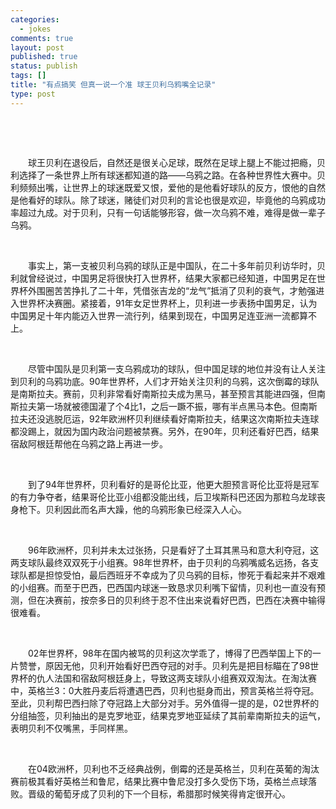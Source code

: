 ```yaml
--- 
categories: 
  - jokes
comments: true
layout: post
published: true
status: publish
tags: []
title: "有点搞笑 但真一说一个准 球王贝利乌鸦嘴全记录"
type: post
---
```

<div id="msgcns!3725CC0EE38B1F6!1170" class="bvMsg">
<br><span lang="EN-US"></span>

<span lang="EN-US"> </span>

　　球王贝利在退役后，自然还是很关心足球，既然在足球上腿上不能过把瘾，贝利选择了一条世界上所有球迷都知道的路——乌鸦之路。在各种世界性大赛中。贝利频频出嘴，让世界上的球迷既爱又恨，爱他的是他看好球队的反方，恨他的自然是他看好的球队。除了球迷，赌徒们对贝利的言论也很是欢迎，毕竟他的乌鸦成功率超过九成。对于贝利，只有一句话能够形容，做一次乌鸦不难，难得是做一辈子乌鸦。
<span lang="EN-US"></span>

<span lang="EN-US"> </span>

　　事实上，第一支被贝利乌鸦的球队正是中国队，在二十多年前贝利访华时，贝利就曾经说过，中国男足将很快打入世界杯，结果大家都已经知道，中国男足在世界杯外围圈苦苦挣扎了二十年，凭借张吉龙的“龙气”抵消了贝利的衰气，才勉强进入世界杯决赛圈。紧接着，<span lang="EN-US">91</span>年女足世界杯上，贝利进一步表扬中国男足，认为中国男足十年内能迈入世界一流行列，结果到现在，中国男足连亚洲一流都算不上。
<span lang="EN-US"></span>

<span lang="EN-US"> </span>

　　尽管中国队是贝利第一支乌鸦成功的球队，但中国足球的地位并没有让人关注到贝利的乌鸦功底。<span lang="EN-US">90</span>年世界杯，人们才开始关注贝利的乌鸦，这次倒霉的球队是南斯拉夫。赛前，贝利非常看好南斯拉夫成为黑马，甚至预言其能进四强，但南斯拉夫第一场就被德国灌了个<span lang="EN-US">4</span>比<span lang="EN-US">1</span>，之后一蹶不振，哪有半点黑马本色。但南斯拉夫还没逃脱厄运，<span lang="EN-US">92</span>年欧洲杯贝利继续看好南斯拉夫，结果这次南斯拉夫连球都没踢上，就因为国内政治问题被禁赛。另外，在<span lang="EN-US">90</span>年，贝利还看好巴西，结果宿敌阿根廷帮他在乌鸦之路上再进一步。 <span lang="EN-US"></span>

<span lang="EN-US"> </span>

　　到了<span lang="EN-US">94</span>年世界杯，贝利看好的是哥伦比亚，他更大胆预言哥伦比亚将是冠军的有力争夺者，结果哥伦比亚小组都没能出线，后卫埃斯科巴还因为那粒乌龙球丧身枪下。贝利因此而名声大躁，他的乌鸦形象已经深入人心。
<span lang="EN-US"></span>

<span lang="EN-US"> </span>

　　<span lang="EN-US">96</span>年欧洲杯，贝利并未太过张扬，只是看好了土耳其黑马和意大利夺冠，这两支球队最终双双死于小组赛。<span lang="EN-US">98</span>年世界杯，由于贝利的乌鸦嘴威名远扬，各支球队都是担惊受怕，最后西班牙不幸成为了贝乌鸦的目标，惨死于看起来并不艰难的小组赛。而至于巴西，巴西国内球迷一致恳求贝利嘴下留情，贝利也一直没有预测，但在决赛前，按奈多日的贝利终于忍不住出来说看好巴西，巴西在决赛中输得很难看。
<span lang="EN-US"></span>

<span lang="EN-US"> </span>

　　<span lang="EN-US">02</span>年世界杯，<span lang="EN-US">98</span>年在国内被骂的贝利这次学乖了，博得了巴西举国上下的一片赞誉，原因无他，贝利开始看好巴西夺冠的对手。贝利先是把目标瞄在了<span lang="EN-US">98</span>世界杯的仇人法国和宿敌阿根廷身上，导致这两支球队小组赛双双淘汰。在淘汰赛中，英格兰<span lang="EN-US">3</span>：<span lang="EN-US">0</span>大胜丹麦后将遭遇巴西，贝利也挺身而出，预言英格兰将夺冠。至此，贝利帮巴西扫除了夺冠路上大部分对手。另外值得一提的是，<span lang="EN-US">02</span>世界杯的分组抽签，贝利抽出的是克罗地亚，结果克罗地亚延续了其前辈南斯拉夫的运气，表明贝利不仅嘴黑，手同样黑。
<span lang="EN-US"></span>

<span lang="EN-US"> </span>

　　在<span lang="EN-US">04</span>欧洲杯，贝利也不乏经典战例，倒霉的还是英格兰，贝利在英葡的淘汰赛前极其看好英格兰和鲁尼，结果比赛中鲁尼没打多久受伤下场，英格兰点球落败。晋级的葡萄牙成了贝利的下一个目标，希腊那时候笑得肯定很开心。</div>
